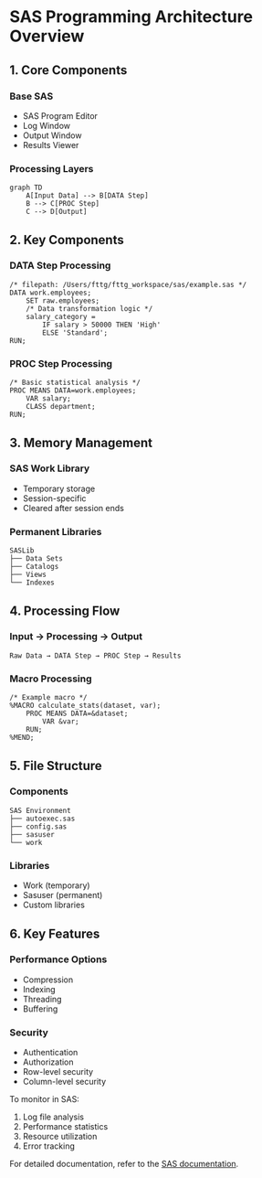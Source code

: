 # SAS Programming Architecture Overview

## 1. Core Components

### Base SAS
- SAS Program Editor
- Log Window
- Output Window
- Results Viewer

### Processing Layers
```mermaid
graph TD
    A[Input Data] --> B[DATA Step]
    B --> C[PROC Step]
    C --> D[Output]
```

## 2. Key Components

### DATA Step Processing
````sas
/* filepath: /Users/fttg/fttg_workspace/sas/example.sas */
DATA work.employees;
    SET raw.employees;
    /* Data transformation logic */
    salary_category = 
        IF salary > 50000 THEN 'High'
        ELSE 'Standard';
RUN;
````

### PROC Step Processing
````sas
/* Basic statistical analysis */
PROC MEANS DATA=work.employees;
    VAR salary;
    CLASS department;
RUN;
````

## 3. Memory Management

### SAS Work Library
- Temporary storage
- Session-specific
- Cleared after session ends

### Permanent Libraries
```
SASLib
├── Data Sets
├── Catalogs
├── Views
└── Indexes
```

## 4. Processing Flow

### Input → Processing → Output
```
Raw Data → DATA Step → PROC Step → Results
```

### Macro Processing
````sas
/* Example macro */
%MACRO calculate_stats(dataset, var);
    PROC MEANS DATA=&dataset;
        VAR &var;
    RUN;
%MEND;
````

## 5. File Structure

### Components
```
SAS Environment
├── autoexec.sas
├── config.sas
├── sasuser
└── work
```

### Libraries
- Work (temporary)
- Sasuser (permanent)
- Custom libraries

## 6. Key Features

### Performance Options
- Compression
- Indexing
- Threading
- Buffering

### Security
- Authentication
- Authorization
- Row-level security
- Column-level security

To monitor in SAS:
1. Log file analysis
2. Performance statistics
3. Resource utilization
4. Error tracking

For detailed documentation, refer to the [SAS documentation](https://documentation.sas.com/).